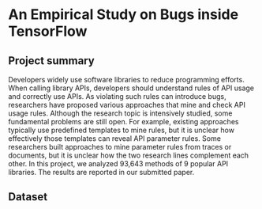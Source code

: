 # An Empirical Study on Bugs inside TensorFlow
## Project summary
Developers widely use software libraries to reduce programming efforts. When calling library APIs, developers should understand rules of API usage and correctly use APIs. As violating such rules can introduce bugs, researchers have proposed various approaches that mine and check API usage rules. Although the research topic is intensively studied, some fundamental problems are still open. For example, existing approaches typically use predefined templates to mine rules, but it is unclear how effectively those templates can reveal API parameter rules. Some researchers built approaches to mine parameter rules from traces or documents, but it is unclear how the two research lines complement each other.
In this project, we analyzed 93,643 methods of 9 popular API libraries. The results are reported in our submitted paper.
## Dataset

